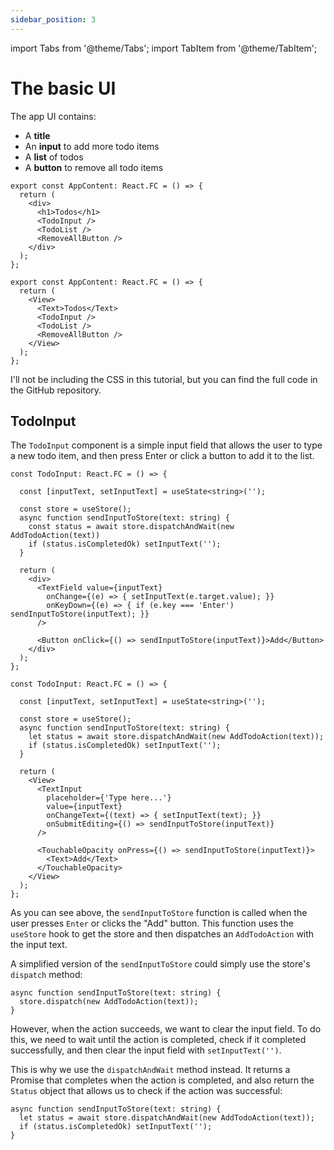 ```yaml
---
sidebar_position: 3
---
```


import Tabs from '@theme/Tabs';
import TabItem from '@theme/TabItem';

# The basic UI

The app UI contains:

* A **title**
* An **input** to add more todo items
* A **list** of todos
* A **button** to remove all todo items

<Tabs>
<TabItem value="rw" label="React Web">

```tsx title="AppContent.tsx"
export const AppContent: React.FC = () => {
  return (
    <div>
      <h1>Todos</h1>
      <TodoInput />
      <TodoList />        
      <RemoveAllButton />
    </div>
  );
};
```

</TabItem>
<TabItem value="rn" label="React Native">

```tsx title="AppContent.tsx"
export const AppContent: React.FC = () => {
  return (
    <View>
      <Text>Todos</Text>
      <TodoInput />
      <TodoList />
      <RemoveAllButton />
    </View>
  );
};
```

</TabItem>
</Tabs>

I'll not be including the CSS in this tutorial, but you can find the full code in the GitHub
repository.

## TodoInput

The `TodoInput` component is a simple input field that allows the user to type a new todo item,
and then press Enter or click a button to add it to the list.

<Tabs>
<TabItem value="rw" label="React Web">

```tsx title="AppContent.tsx"
const TodoInput: React.FC = () => {

  const [inputText, setInputText] = useState<string>('');
  
  const store = useStore(); 
  async function sendInputToStore(text: string) {
    const status = await store.dispatchAndWait(new AddTodoAction(text))
    if (status.isCompletedOk) setInputText(''); 
  }
  
  return (
    <div>      
      <TextField value={inputText}
        onChange={(e) => { setInputText(e.target.value); }}
        onKeyDown={(e) => { if (e.key === 'Enter') sendInputToStore(inputText); }}
      />
      
      <Button onClick={() => sendInputToStore(inputText)}>Add</Button>
    </div>
  );
};
```

</TabItem>
<TabItem value="rn" label="React Native">

```tsx title="AppContent.tsx"
const TodoInput: React.FC = () => {

  const [inputText, setInputText] = useState<string>('');
    
  const store = useStore();
  async function sendInputToStore(text: string) {
    let status = await store.dispatchAndWait(new AddTodoAction(text));
    if (status.isCompletedOk) setInputText(''); 
  }

  return (
    <View>          
      <TextInput
        placeholder={'Type here...'}
        value={inputText}          
        onChangeText={(text) => { setInputText(text); }}
        onSubmitEditing={() => sendInputToStore(inputText)}
      />

      <TouchableOpacity onPress={() => sendInputToStore(inputText)}>
        <Text>Add</Text>
      </TouchableOpacity>
    </View>          
  );
};
```

</TabItem>
</Tabs>

As you can see above, the `sendInputToStore` function is called when the user presses `Enter`
or clicks the "Add" button. This function uses the `useStore` hook to get the store and then
dispatches an `AddTodoAction` with the input text. 

A simplified version of the `sendInputToStore` could simply use the store's `dispatch`
method:

```tsx
async function sendInputToStore(text: string) {
  store.dispatch(new AddTodoAction(text));     
}
```

However, when the action succeeds, we want to clear the input field. To do this, we need to
wait until the action is completed, check if it completed successfully, and then clear the
input field with `setInputText('')`. 

This is why we use the `dispatchAndWait` method instead. It returns a Promise that
completes when the action is completed, and also return the `Status` object that allows us to
check if the action was successful:
               
```tsx
async function sendInputToStore(text: string) {
  let status = await store.dispatchAndWait(new AddTodoAction(text));
  if (status.isCompletedOk) setInputText(''); 
}
```
            
